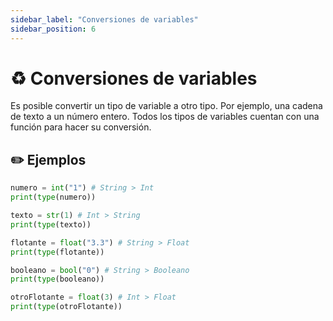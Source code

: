 ```yaml
---
sidebar_label: "Conversiones de variables"
sidebar_position: 6
---
```


# ♻️ Conversiones de variables

Es posible convertir un tipo de variable a otro tipo. Por ejemplo, una cadena de texto a un número entero. Todos los tipos de variables cuentan con una función para hacer su conversión.

## ✏️ Ejemplos

```python title="Ejemplos de las conversiones de variables"
numero = int("1") # String > Int
print(type(numero))

texto = str(1) # Int > String
print(type(texto))

flotante = float("3.3") # String > Float
print(type(flotante))

booleano = bool("0") # String > Booleano
print(type(booleano))

otroFlotante = float(3) # Int > Float
print(type(otroFlotante))
```
